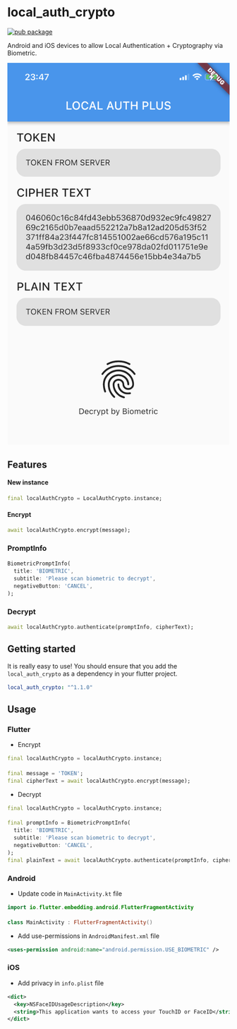 # local_auth_crypto

[![pub package](https://img.shields.io/pub/v/local_auth_crypto.svg)](https://pub.dartlang.org/packages/local_auth_crypto)

Android and iOS devices to allow Local Authentication + Cryptography via Biometric.

![Screenshot](screenshot/screenshot.jpg)

## Features

#### New instance

```dart
final localAuthCrypto = LocalAuthCrypto.instance;
```

#### Encrypt

```dart
await localAuthCrypto.encrypt(message);
```

### PromptInfo

```dart
BiometricPromptInfo(
  title: 'BIOMETRIC',
  subtitle: 'Please scan biometric to decrypt',
  negativeButton: 'CANCEL',
);
```

### Decrypt

```dart
await localAuthCrypto.authenticate(promptInfo, cipherText);
```

## Getting started

It is really easy to use! You should ensure that you add the `local_auth_crypto` as a dependency in your flutter project.

```yaml
local_auth_crypto: "^1.1.0"
```

## Usage

### Flutter

- Encrypt

```dart
final localAuthCrypto = localAuthCrypto.instance;

final message = 'TOKEN';
final cipherText = await localAuthCrypto.encrypt(message);
```

- Decrypt

```dart
final localAuthCrypto = localAuthCrypto.instance;

final promptInfo = BiometricPromptInfo(
  title: 'BIOMETRIC',
  subtitle: 'Please scan biometric to decrypt',
  negativeButton: 'CANCEL',
);
final plainText = await localAuthCrypto.authenticate(promptInfo, cipherText);
```

### Android

- Update code in `MainActivity.kt` file

```kotlin
import io.flutter.embedding.android.FlutterFragmentActivity

class MainActivity : FlutterFragmentActivity()
```

- Add use-permissions in `AndroidManifest.xml` file

```xml
<uses-permission android:name="android.permission.USE_BIOMETRIC" />
```

### iOS

- Add privacy in `info.plist` file

```xml
<dict>
  <key>NSFaceIDUsageDescription</key>
  <string>This application wants to access your TouchID or FaceID</string>
</dict>
```